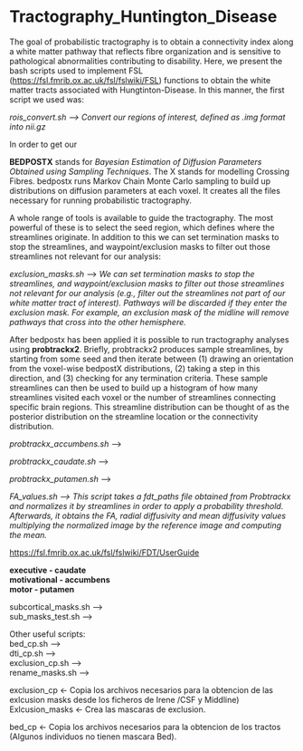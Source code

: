 # Tractography_Huntington_Disease

The goal of probabilistic tractography is to obtain a connectivity index along a white matter pathway that reflects fibre organization and is sensitive to pathological abnormalities contributing to disability. Here, we present the bash scripts used to implement FSL (https://fsl.fmrib.ox.ac.uk/fsl/fslwiki/FSL) functions to obtain the white matter tracts associated with Hungtinton-Disease. In this manner, the first script we used was:

*rois_convert.sh --> Convert our regions of interest, defined as .img format into nii.gz*

In order to get our 

**BEDPOSTX** stands for *Bayesian Estimation of Diffusion Parameters Obtained using Sampling Techniques*. The X stands for modelling Crossing Fibres. bedpostx runs Markov Chain Monte Carlo sampling to build up distributions on diffusion parameters at each voxel. It creates all the files necessary for running probabilistic tractography.  

A whole range of tools is available to guide the tractography. The most powerful of these is to select the seed region, which defines where the streamlines originate. In addition to this we can set termination masks to stop the streamlines, and waypoint/exclusion masks to filter out those streamlines not relevant for our analysis:  

*exclusion_masks.sh* --> *We can set termination masks to stop the streamlines, and waypoint/exclusion masks to filter out those streamlines not relevant for our analysis (e.g., filter out the streamlines not part of our white matter tract of interest). Pathways will be discarded if they enter the exclusion mask. For example, an exclusion mask of the midline will remove pathways that cross into the other hemisphere.*  


After bedpostx has been applied it is possible to run tractography analyses using **probtrackx2**. Briefly, probtrackx2 produces sample streamlines, by starting from some seed and then iterate between (1) drawing an orientation from the voxel-wise bedpostX distributions, (2) taking a step in this direction, and (3) checking for any termination criteria. These sample streamlines can then be used to build up a histogram of how many streamlines visited each voxel or the number of streamlines connecting specific brain regions. This streamline distribution can be thought of as the posterior distribution on the streamline location or the connectivity distribution.  

*probtrackx_accumbens.sh* -->  

*probtrackx_caudate.sh* -->   

*probtrackx_putamen.sh* -->  


*FA_values.sh -->  This script takes a fdt_paths file obtained from Probtrackx and normalizes it by streamlines in order to apply a probability threshold. Afterwards, it obtains the FA, radial diffusivity and mean diffusivity values multiplying the normalized image by the reference image and computing the mean.*  


https://fsl.fmrib.ox.ac.uk/fsl/fslwiki/FDT/UserGuide

**executive - caudate  
motivational - accumbens  
motor - putamen**  

 

 
  
subcortical_masks.sh -->   
sub_masks_test.sh -->  

Other useful scripts:  
bed_cp.sh -->  
dti_cp.sh -->  
exclusion_cp.sh -->  
rename_masks.sh -->  

exclusion_cp <- Copia los archivos necesarios para la obtencion de las exlcusion masks desde los ficheros de Irene /CSF y Middline)
Exlcusion_masks <- Crea las mascaras de exclusion.

bed_cp <- Copia los archivos necesarios para la obtencion de los tractos
(Algunos individuos no tienen mascara Bed).

